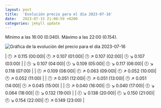 ```yaml
---
layout: post
title:  'Evolución precio para el día 2023-07-16'
date:   2023-07-15 21:00:59 +0200
categories: jekyll update
---
```

Mínimo a las 16:00 (0.040). Máximo a las 22:00 (0.154). 

![Gráfica de la evolución del precio para el día 2023-07-16](https://files.botsin.space/media_attachments/files/110/719/650/174/949/628/original/cdb8101763e27cd5.png)


| 🕛 ↗ 0.115 (00:00)| 🕐 ↗ 0.107 (01:00)| 🕑 ↗ 0.107 (02:00)| 🕒 ↘ 0.107 (03:00) | 
| 🕓 ↘ 0.107 (04:00)| 🕔 ↘ 0.109 (05:00)| 🕕 ↘ 0.117 (06:00)| 🕖 ↘ 0.118 (07:00) | 
| 🕗 ↗ 0.109 (08:00)| 🕘 ↗ 0.063 (09:00)| 🕙 ↗ 0.052 (10:00)| 🕚 ↗ 0.052 (11:00) | 
| 🕛 ↗ 0.051 (12:00)| 🕐 ↗ 0.051 (13:00)| 🕑 ↗ 0.051 (14:00)| 🕒 ↗ 0.045 (15:00) | 
| 🕓 ↗ 0.040 (16:00)| 🕔 ↘ 0.040 (17:00)| 🕕 ↘ 0.064 (18:00)| 🕖 ↘ 0.132 (19:00) | 
| 🕗 ↘ 0.138 (20:00)| 🕘 ↘ 0.150 (21:00)| 🕙 ↘ 0.154 (22:00)| 🕚 ↗ 0.149 (23:00) | 
 

